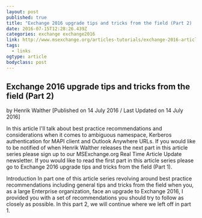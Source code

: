 ```yaml
---
layout: post 
published: true 
title: "Exchange 2016 upgrade tips and tricks from the field (Part 2)  :: Migration &amp; Deployment  :: Exchange 2016 Articles  :: Articles &amp; Tutorials  :: MSExchange.org						" 
date: 2016-07-15T12:28:26.439Z
categories: exchange exchange2016
link: http://www.msexchange.org/articles-tutorials/exchange-2016-articles/migration-deployment/exchange-2016-upgrade-tips-and-tricks-field-part2.html 
tags:
  - links
ogtype: article 
bodyclass: post 
---
```


## Exchange 2016 upgrade tips and tricks from the field (Part 2)
by Henrik Walther [Published on 14 July 2016 / Last Updated on 14 July 2016]  


In this article I'll talk about best practice recommendations and considerations when it comes to ambiguous namespace, Kerberos authentication for MAPI client and Outlook Anywhere URLs.
If you would like to be notified of when Henrik Walther releases the next part in this article series please sign up to our MSExchange.org Real Time Article Update newsletter.
If you would like to read the first part in this article series please go to Exchange 2016 upgrade tips and tricks from the field (Part 1).

Introduction
In part one of this article series revolving around best practice recommendations including general tips and tricks from the field when you, as a large Enterprise organization, face an upgrade to Exchange 2016, I provided you with a set of recommendations you should try to follow as closely as possible.
In this part 2, we will continue where we left off in part 1.
